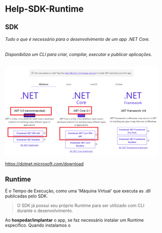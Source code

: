 # Help-SDK-Runtime

## SDK
###### Tudo o que é necessário para o desenvolvimento de um app .NET Core.   
###### Disponibiliza um CLI para criar, compilar, executar e publicar aplicações.

![alt text](images/00.png?raw=true=250x250 "Title")  

<https://dotnet.microsoft.com/download>


## Runtime 
É o Tempo de Execução, como uma 'Máquina Virtual' que executa as .dll publicadas pelo SDK.  

> O SDK já possui seu próprio Runtime para ser utilizado com CLI durante o desenvolvimento.

Ao **hospedar/implantar** o app, se faz necessário instalar um Runtime específico. Quando instalamos o 
